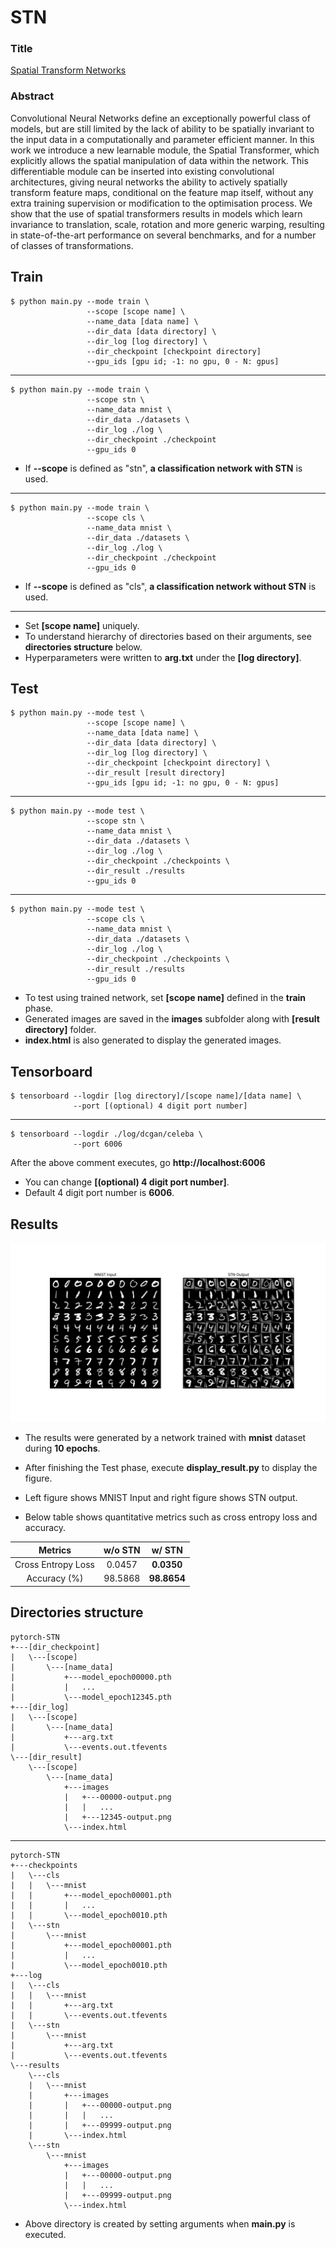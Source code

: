 # STN

### Title
[Spatial Transform Networks](https://arxiv.org/abs/1506.02025)

### Abstract
Convolutional Neural Networks define an exceptionally powerful class of models, but are still limited by the lack of ability to be spatially invariant to the input data in a computationally and parameter efficient manner. In this work we introduce a new learnable module, the Spatial Transformer, which explicitly allows the spatial manipulation of data within the network. This differentiable module can be inserted into existing convolutional architectures, giving neural networks the ability to actively spatially transform feature maps, conditional on the feature map itself, without any extra training supervision or modification to the optimisation process. We show that the use of spatial transformers results in models which learn invariance to translation, scale, rotation and more generic warping, resulting in state-of-the-art performance on several benchmarks, and for a number of classes of transformations.
        
## Train
    $ python main.py --mode train \
                     --scope [scope name] \
                     --name_data [data name] \
                     --dir_data [data directory] \
                     --dir_log [log directory] \
                     --dir_checkpoint [checkpoint directory]
                     --gpu_ids [gpu id; -1: no gpu, 0 - N: gpus]
---
    $ python main.py --mode train \
                     --scope stn \
                     --name_data mnist \
                     --dir_data ./datasets \
                     --dir_log ./log \
                     --dir_checkpoint ./checkpoint
                     --gpu_ids 0
* If **--scope** is defined as "stn", **a classification network with STN** is used.
---
    $ python main.py --mode train \
                     --scope cls \
                     --name_data mnist \
                     --dir_data ./datasets \
                     --dir_log ./log \
                     --dir_checkpoint ./checkpoint
                     --gpu_ids 0
 * If **--scope** is defined as "cls", **a classification network without STN** is used.
 
 ---
* Set **[scope name]** uniquely.
* To understand hierarchy of directories based on their arguments, see **directories structure** below. 
* Hyperparameters were written to **arg.txt** under the **[log directory]**.


## Test
    $ python main.py --mode test \
                     --scope [scope name] \
                     --name_data [data name] \
                     --dir_data [data directory] \
                     --dir_log [log directory] \
                     --dir_checkpoint [checkpoint directory] \
                     --dir_result [result directory]
                     --gpu_ids [gpu id; -1: no gpu, 0 - N: gpus]
---
    $ python main.py --mode test \
                     --scope stn \
                     --name_data mnist \
                     --dir_data ./datasets \
                     --dir_log ./log \
                     --dir_checkpoint ./checkpoints \
                     --dir_result ./results
                     --gpu_ids 0
---
    $ python main.py --mode test \
                     --scope cls \
                     --name_data mnist \
                     --dir_data ./datasets \
                     --dir_log ./log \
                     --dir_checkpoint ./checkpoints \
                     --dir_result ./results
                     --gpu_ids 0

* To test using trained network, set **[scope name]** defined in the **train** phase.
* Generated images are saved in the **images** subfolder along with **[result directory]** folder.
* **index.html** is also generated to display the generated images.  


## Tensorboard
    $ tensorboard --logdir [log directory]/[scope name]/[data name] \
                  --port [(optional) 4 digit port number]
---
    $ tensorboard --logdir ./log/dcgan/celeba \
                  --port 6006
                  
After the above comment executes, go **http://localhost:6006**

* You can change **[(optional) 4 digit port number]**.
* Default 4 digit port number is **6006**.


## Results
![alt text](./img/generated_image.png "Generated Images by STN")
* The results were generated by a network trained with **mnist** dataset during **10 epochs**.
* After finishing the Test phase, execute **display_result.py** to display the figure.
* Left figure shows MNIST Input and right figure shows STN output.

* Below table shows quantitative metrics such as cross entropy loss and accuracy. 

|        Metrics     | w/o STN   | w/ STN      |
|:------------------:|:---------:|:-----------:|
| Cross Entropy Loss | 0.0457    | **0.0350**  |
| Accuracy (%)       | 98.5868   | **98.8654** |


## Directories structure
    pytorch-STN
    +---[dir_checkpoint]
    |   \---[scope]
    |       \---[name_data]
    |           +---model_epoch00000.pth
    |           |   ...
    |           \---model_epoch12345.pth
    +---[dir_log]
    |   \---[scope]
    |       \---[name_data]
    |           +---arg.txt
    |           \---events.out.tfevents
    \---[dir_result]
        \---[scope]
            \---[name_data]
                +---images
                |   +---00000-output.png
                |   |   ...
                |   +---12345-output.png
                \---index.html

---

    pytorch-STN
    +---checkpoints
    |   \---cls
    |   |   \---mnist
    |   |       +---model_epoch00001.pth
    |   |       |   ...
    |   |       \---model_epoch0010.pth
    |   \---stn
    |       \---mnist
    |           +---model_epoch00001.pth
    |           |   ...
    |           \---model_epoch0010.pth
    +---log
    |   \---cls
    |   |   \---mnist
    |   |       +---arg.txt
    |   |       \---events.out.tfevents
    |   \---stn
    |       \---mnist
    |           +---arg.txt
    |           \---events.out.tfevents
    \---results
        \---cls
        |   \---mnist
        |       +---images
        |       |   +---00000-output.png
        |       |   |   ...
        |       |   +---09999-output.png
        |       \---index.html
        \---stn
            \---mnist
                +---images
                |   +---00000-output.png
                |   |   ...
                |   +---09999-output.png
                \---index.html
 
* Above directory is created by setting arguments when **main.py** is executed.               
        